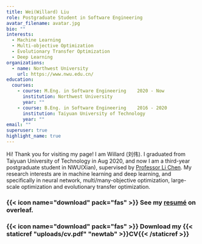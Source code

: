 ```yaml
---
title: Wei(Willard) Liu
role: Postgraduate Student in Software Engineering
avatar_filename: avatar.jpg
bio: ""
interests:
  - Machine Learning
  - Multi-objective Optimization
  - Evolutionary Transfer Optimization
  - Deep Learning
organizations:
  - name: Northwest University
    url: https://www.nwu.edu.cn/
education:
  courses:
    - course: M.Eng. in Software Engineering    2020 - Now
      institution: Northwest University
      year: ""
    - course: B.Eng. in Software Engineering    2016 - 2020
      institution: Taiyuan University of Technology
      year: ""
email: ""
superuser: true
highlight_name: true
---
```

Hi! Thank you for visiting my page! I am Willard (刘伟). I graduated from Taiyuan University of Technology in Aug 2020, and now I am a third-year postgraduate student in NWU(Xian), supervised by [Professor Li Chen](https://ist.nwu.edu.cn/info/1017/1269.htm). My research interests are in machine learning and deep learning, and specifically in neural network, multi/many-objective optimization, large-scale optimization and evolutionary transfer optimization.

### {{< icon name="download" pack="fas" >}} See my [resumé](https://www.overleaf.com/project/62d4dbf1884020cb4eacfa76) on overleaf.
### {{< icon name="download" pack="fas" >}} Download my {{< staticref "uploads/cv.pdf" "newtab" >}}CV{{< /staticref >}}
